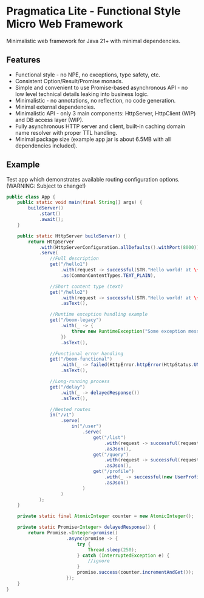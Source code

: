 # Pragmatica Lite - Functional Style Micro Web Framework

Minimalistic web framework for Java 21+ with minimal dependencies.

## Features
* Functional style - no NPE, no exceptions, type safety, etc.
* Consistent Option/Result/Promise monads.
* Simple and convenient to use Promise-based asynchronous API - no low level technical details leaking into business logic.   
* Minimalistic - no annotations, no reflection, no code generation.
* Minimal external dependencies.
* Minimalistic API - only 3 main components: HttpServer, HttpClient (WIP) and DB access layer (WIP).
* Fully asynchronous HTTP server and client, built-in caching domain name resolver with proper TTL handling.
* Minimal package size (example app jar is about 6.5MB with all dependencies included). 

## Example 
Test app which demonstrates available routing configuration options. (WARNING: Subject to change!)

```java
public class App {
    public static void main(final String[] args) {
        buildServer()
            .start()
            .await();
    }

    public static HttpServer buildServer() {
        return HttpServer
            .with(HttpServerConfiguration.allDefaults().withPort(8000))
            .serve(
                //Full description
                get("/hello1")
                    .with(request -> successful(STR."Hello world! at \{request.route().path()}"))
                    .as(CommonContentTypes.TEXT_PLAIN),

                //Short content type (text)
                get("/hello2")
                    .with(request -> successful(STR."Hello world! at \{request.route().path()}"))
                    .asText(),

                //Runtime exception handling example
                get("/boom-legacy")
                    .with(_ -> {
                        throw new RuntimeException("Some exception message");
                    })
                    .asText(),

                //Functional error handling
                get("/boom-functional")
                    .with(_ -> failed(HttpError.httpError(HttpStatus.UNPROCESSABLE_ENTITY, "Test error")))
                    .asText(),

                //Long-running process
                get("/delay")
                    .with(_ -> delayedResponse())
                    .asText(),

                //Nested routes
                in("/v1")
                    .serve(
                        in("/user")
                            .serve(
                                get("/list")
                                    .with(request -> successful(request.pathParams()))
                                    .asJson(),
                                get("/query")
                                    .with(request -> successful(request.queryParams()))
                                    .asJson(),
                                get("/profile")
                                    .with(_ -> successful(new UserProfile("John", "Doe", "john.doe@gmail.com")))
                                    .asJson()
                            )
                    )
            );
    }

    private static final AtomicInteger counter = new AtomicInteger();

    private static Promise<Integer> delayedResponse() {
        return Promise.<Integer>promise()
                      .async(promise -> {
                          try {
                              Thread.sleep(250);
                          } catch (InterruptedException e) {
                              //ignore
                          }
                          promise.success(counter.incrementAndGet());
                      });
    }
}
```
